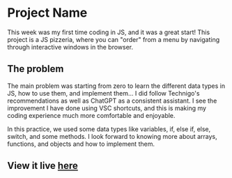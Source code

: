 # Project Name

This week was my first time coding in JS, and it was a great start! 
This project is a JS pizzeria, where you can "order" from a menu by navigating through interactive windows in the browser.

## The problem

The main problem was starting from zero to learn the different data types in JS, how to use them, and implement them...
I did follow Technigo's recommendations as well as ChatGPT as a consistent assistant. 
I see the improvement I have done using VSC shortcuts, and this is making my coding experience much more comfortable and enjoyable.

In this practice, we used some data types like variables, if, else if, else, switch, and some methods. 
I look forward to knowing more about arrays, functions, and objects and how to implement them.


## View it live [here](https://js-pizzeria.netlify.app/)
